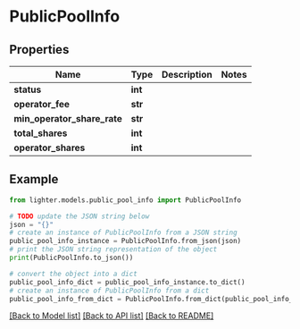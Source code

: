 # PublicPoolInfo


## Properties

Name | Type | Description | Notes
------------ | ------------- | ------------- | -------------
**status** | **int** |  | 
**operator_fee** | **str** |  | 
**min_operator_share_rate** | **str** |  | 
**total_shares** | **int** |  | 
**operator_shares** | **int** |  | 

## Example

```python
from lighter.models.public_pool_info import PublicPoolInfo

# TODO update the JSON string below
json = "{}"
# create an instance of PublicPoolInfo from a JSON string
public_pool_info_instance = PublicPoolInfo.from_json(json)
# print the JSON string representation of the object
print(PublicPoolInfo.to_json())

# convert the object into a dict
public_pool_info_dict = public_pool_info_instance.to_dict()
# create an instance of PublicPoolInfo from a dict
public_pool_info_from_dict = PublicPoolInfo.from_dict(public_pool_info_dict)
```
[[Back to Model list]](../README.md#documentation-for-models) [[Back to API list]](../README.md#documentation-for-api-endpoints) [[Back to README]](../README.md)


